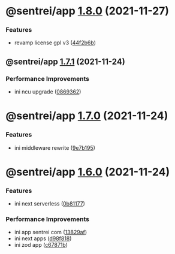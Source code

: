 # @sentrei/app [1.8.0](https://github.com/sentrei/sentrei/compare/@sentrei/app@1.7.1...@sentrei/app@1.8.0) (2021-11-27)

### Features

- revamp license gpl v3 ([44f2b6b](https://github.com/sentrei/sentrei/commit/44f2b6b82a9a32a04e3ea300fed8bf1274bb5421))

## @sentrei/app [1.7.1](https://github.com/sentrei/sentrei/compare/@sentrei/app@1.7.0...@sentrei/app@1.7.1) (2021-11-24)

### Performance Improvements

- ini ncu upgrade ([0869362](https://github.com/sentrei/sentrei/commit/0869362066c5b865c91ab102178ca53f17f87d44))

# @sentrei/app [1.7.0](https://github.com/sentrei/sentrei/compare/@sentrei/app@1.6.0...@sentrei/app@1.7.0) (2021-11-24)

### Features

- ini middleware rewrite ([9e7b195](https://github.com/sentrei/sentrei/commit/9e7b195eee0feb21ffab60093e8c62b69af4bd0a))

# @sentrei/app [1.6.0](https://github.com/sentrei/sentrei/compare/@sentrei/app@1.5.3...@sentrei/app@1.6.0) (2021-11-24)

### Features

- ini next serverless ([0b81177](https://github.com/sentrei/sentrei/commit/0b81177672b8860c276021160018de4fc1896714))

### Performance Improvements

- ini app sentrei com ([13829af](https://github.com/sentrei/sentrei/commit/13829af431926ee2e59cb7860110ea2f80ef3148))
- ini next apps ([d98f818](https://github.com/sentrei/sentrei/commit/d98f81880286b382919f31e31faad64164a10fde))
- ini zod app ([c67871b](https://github.com/sentrei/sentrei/commit/c67871beb6e41836eefdd442af9291fc517b3bb4))
